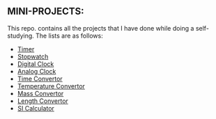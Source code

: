 ## MINI-PROJECTS:

This repo. contains all the projects that I have done while doing a self-studying.
The lists are as follows:

- [Timer](https://github.com/bibashmgr/mini-projects/tree/master/apps/timer/)
- [Stopwatch](https://github.com/bibashmgr/mini-projects/tree/master/apps/stopwatch/)
- [Digital Clock](https://github.com/bibashmgr/mini-projects/tree/master/apps/digitalClock/)
- [Analog Clock](https://github.com/bibashmgr/mini-projects/tree/master/apps/analogClock/)
- [Time Convertor](https://github.com/bibashmgr/mini-projects/tree/master/apps/timeConvertor/)
- [Temperature Convertor](https://github.com/bibashmgr/mini-projects/tree/master/apps/temperatureConvertor/)
- [Mass Convertor](https://github.com/bibashmgr/mini-projects/tree/master/apps/massConvertor/)
- [Length Convertor](https://github.com/bibashmgr/mini-projects/tree/master/apps/lengthConvertor/)
- [SI Calculator](https://github.com/bibashmgr/mini-projects/tree/master/apps/siCalculator/)